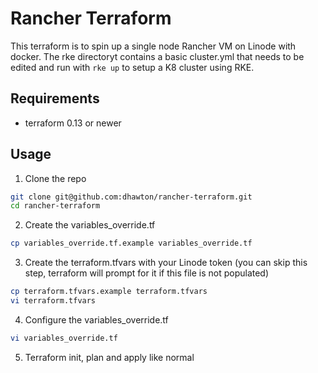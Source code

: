 # Rancher Terraform

This terraform is to spin up a single node Rancher VM on Linode with docker. The rke directoryt contains a basic cluster.yml that needs to be edited and run with `rke up` to setup a K8 cluster using RKE.

## Requirements
- terraform 0.13 or newer

## Usage
1. Clone the repo
```bash
git clone git@github.com:dhawton/rancher-terraform.git
cd rancher-terraform
```
2. Create the variables_override.tf
```bash
cp variables_override.tf.example variables_override.tf
```
3. Create the terraform.tfvars with your Linode token (you can skip this step, terraform will prompt for it if this file is not populated)
```bash
cp terraform.tfvars.example terraform.tfvars
vi terraform.tfvars
```
4. Configure the variables_override.tf
```bash
vi variables_override.tf
```
5. Terraform init, plan and apply like normal